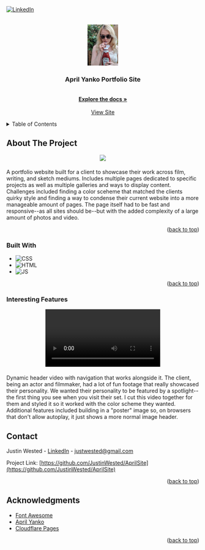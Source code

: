 
<a name="readme-top"></a>


[![LinkedIn](https://img.shields.io/badge/linkedin-blue?style=for-the-badge&logo=linkedin)](https://www.linkedin.com/in/justin-wested-971983183/)


<!-- PROJECT LOGO -->
<br />
<div align="center">
  <a href="https://www.aprilyanko.com/">
    <img src="images/hero.webp" alt="Logo" width="80">
  </a>

  <h3 align="center">April Yanko Portfolio Site</h3>

  <p align="center">
    <br />
    <a href="https://github.com/JustinWested/AprilSite/"><strong>Explore the docs »</strong></a>
    <br />
    <br />
    <a href="https://www.aprilyanko.com/">View Site</a>
  </p>
</div>



<!-- TABLE OF CONTENTS -->
<details>
  <summary>Table of Contents</summary>
  <ol>
    <li>
      <a href="#about-the-project">About The Project</a>
      <ul>
        <li><a href="#built-with">Built With</a></li>
        <li><a href="#interesting-features">Interesting Features</a></li>
      </ul>
    </li>
    <li><a href="#contact">Contact</a></li>
    <li><a href="#acknowledgments">Acknowledgments</a></li>
  </ol>
</details>



<!-- ABOUT THE PROJECT -->
## About The Project

<div align="center">
  <a href="https://www.aprilyanko.com/">
    <img src="https://github.com/JustinWested/AprilSite/assets/32820532/9f9dc34e-09f9-4e99-8b3f-655eb120aa4f"  height="400">
  </a>
</div>

<br>
A portfolio website built for a client to showcase their work across film, writing, and sketch mediums. Includes multiple pages dedicated to specific projects as well as multiple galleries and ways to display content. Challenges included finding a color sceheme that matched the clients quirky style and finding a way to condense their current website into a more manageable amount of pages. The page itself had to be fast and responsive--as all sites should be--but with the added complexity of a large amount of photos and video.

<p align="right">(<a href="#readme-top">back to top</a>)</p>



### Built With

* ![CSS](https://img.shields.io/badge/CSS-purple?style=for-the-badge&logo=CSS3)
* ![HTML](https://img.shields.io/badge/HTML-black?style=for-the-badge&logo=html5)
* ![JS](https://img.shields.io/badge/javascript-red?style=for-the-badge&logo=javascript)

<p align="right">(<a href="#readme-top">back to top</a>)</p>


### Interesting Features

<div align="center">
  <video src="https://github.com/JustinWested/AprilSite/assets/32820532/698679ae-3ab3-4efe-afaf-ea622f7a67e7">
</div>
  <br>
  Dynamic header video with navigation that works alongside it. The client, being an actor and filmmaker, had a lot of fun footage that really showcased their personality. We wanted their personality to be featured by a spotlight--the first thing you see when you visit their set. I cut this video together for them and styled it so it worked with the color scheme they wanted. Additional features included building in a "poster" image so, on browsers that don't allow autoplay, it just shows a more normal image header.

<!-- CONTACT -->
## Contact

Justin Wested - [LinkedIn](https://www.linkedin.com/in/justin-wested/) - justwested@gmail.com

Project Link: [https://github.com/JustinWested/AprilSite](https://github.com/JustinWested/AprilSite)

<p align="right">(<a href="#readme-top">back to top</a>)</p>



<!-- ACKNOWLEDGMENTS -->
## Acknowledgments

* [Font Awesome](https://fontawesome.com)
* [April Yanko](https://www.instagram.com/post.march/?hl=en)
* [Cloudflare Pages](https://pages.cloudflare.com/)

<p align="right">(<a href="#readme-top">back to top</a>)</p>



